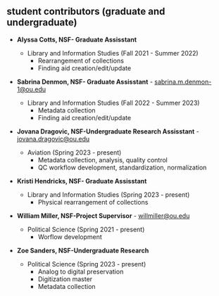 ## student contributors (graduate and undergraduate)

   
- **Alyssa Cotts, NSF- Graduate Assisstant**
    - Library and Information Studies (Fall 2021 - Summer 2022)
       - Rearrangement of collections
       - Finding aid creation/edit/update
      
  
- **Sabrina Denmon, NSF- Graduate Assisstant** - [sabrina.m.denmon-1@ou.edu](sabrina.m.denmon-1@ou.edu)
  - Library and Information Studies (Fall 2022 - Summer 2023)
    - Metadata collection
    - Finding aid creation/edit/update

- **Jovana Dragovic, NSF-Undergraduate Research Assisstant** - [jovana.dragovic@ou.edu](jovana.dragovic@ou.edu)
  - Aviation (Spring 2023 - present)
      - Metadata collection, analysis, quality control
      - QC workflow development, standardization, normalization 

- **Kristi Hendricks, NSF- Graduate Assisstant**
    - Library and Information Studies (Spring 2023 - present)
        - Physical rearrangement of collections 

- **William Miller, NSF-Project Supervisor** - [willmiller@ou.edu](willmiller@ou.edu)
   - Political Science (Spring 2021 - present)
     - Worflow development
    
- **Zoe Sanders, NSF-Undergraduate Research**
  - Political Science (Spring 2023 - present)
    - Analog to digital preservation
    - Digitization master
    - Metadata collection
    

